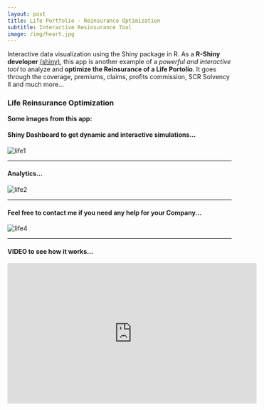 ```yaml
---
layout: post
title: Life Portfolio - Reinsurance Optimization
subtitle: Interactive Resinsurance Tool
image: /img/heart.jpg
---
```


Interactive data visualization using the Shiny package in R. As a **R-Shiny developer** [(shiny)](http://shiny.rstudio.com/tutorial/), this app is another example of a *powerful and interactive tool* to analyze and **optimize the Reinsurance of a Life Portolio**. It goes through the coverage, premiums, claims, profits commission, SCR Solvency II and much more…

### Life Reinsurance Optimization
**Some images from this app:**

#### Shiny Dashboard to get dynamic and interactive simulations...
![life1](http://i63.tinypic.com/286u7vd.png)
* * *
#### Analytics...
![life2](http://i65.tinypic.com/25khdw7.png)
* * *
#### Feel free to contact me if you need any help for your Company...
![life4](http://i64.tinypic.com/2vl2zuu.png)
* * *
#### VIDEO to see how it works...
<iframe width="560" height="315" src="https://www.youtube.com/embed/wxd7-DOvBY4" frameborder="0" allow="accelerometer; autoplay; encrypted-media; gyroscope; picture-in-picture" allowfullscreen></iframe>
